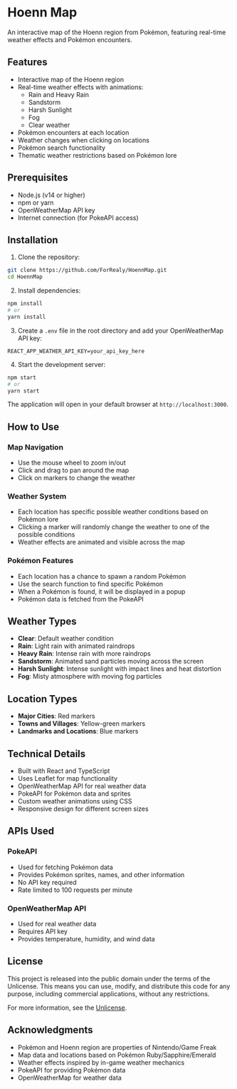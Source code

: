 # Hoenn Map

An interactive map of the Hoenn region from Pokémon, featuring real-time weather effects and Pokémon encounters.

## Features

- Interactive map of the Hoenn region
- Real-time weather effects with animations:
  - Rain and Heavy Rain
  - Sandstorm
  - Harsh Sunlight
  - Fog
  - Clear weather
- Pokémon encounters at each location
- Weather changes when clicking on locations
- Pokémon search functionality
- Thematic weather restrictions based on Pokémon lore

## Prerequisites

- Node.js (v14 or higher)
- npm or yarn
- OpenWeatherMap API key
- Internet connection (for PokeAPI access)

## Installation

1. Clone the repository:
```bash
git clone https://github.com/ForRealy/HoennMap.git
cd HoennMap
```

2. Install dependencies:
```bash
npm install
# or
yarn install
```

3. Create a `.env` file in the root directory and add your OpenWeatherMap API key:
```
REACT_APP_WEATHER_API_KEY=your_api_key_here
```

4. Start the development server:
```bash
npm start
# or
yarn start
```

The application will open in your default browser at `http://localhost:3000`.

## How to Use

### Map Navigation
- Use the mouse wheel to zoom in/out
- Click and drag to pan around the map
- Click on markers to change the weather

### Weather System
- Each location has specific possible weather conditions based on Pokémon lore
- Clicking a marker will randomly change the weather to one of the possible conditions
- Weather effects are animated and visible across the map

### Pokémon Features
- Each location has a chance to spawn a random Pokémon
- Use the search function to find specific Pokémon
- When a Pokémon is found, it will be displayed in a popup
- Pokémon data is fetched from the PokeAPI

## Weather Types

- **Clear**: Default weather condition
- **Rain**: Light rain with animated raindrops
- **Heavy Rain**: Intense rain with more raindrops
- **Sandstorm**: Animated sand particles moving across the screen
- **Harsh Sunlight**: Intense sunlight with impact lines and heat distortion
- **Fog**: Misty atmosphere with moving fog particles

## Location Types

- **Major Cities**: Red markers
- **Towns and Villages**: Yellow-green markers
- **Landmarks and Locations**: Blue markers

## Technical Details

- Built with React and TypeScript
- Uses Leaflet for map functionality
- OpenWeatherMap API for real weather data
- PokeAPI for Pokémon data and sprites
- Custom weather animations using CSS
- Responsive design for different screen sizes

## APIs Used

### PokeAPI
- Used for fetching Pokémon data
- Provides Pokémon sprites, names, and other information
- No API key required
- Rate limited to 100 requests per minute

### OpenWeatherMap API
- Used for real weather data
- Requires API key
- Provides temperature, humidity, and wind data

## License

This project is released into the public domain under the terms of the Unlicense. This means you can use, modify, and distribute this code for any purpose, including commercial applications, without any restrictions.

For more information, see the [Unlicense](http://unlicense.org/).

## Acknowledgments

- Pokémon and Hoenn region are properties of Nintendo/Game Freak
- Map data and locations based on Pokémon Ruby/Sapphire/Emerald
- Weather effects inspired by in-game weather mechanics
- PokeAPI for providing Pokémon data
- OpenWeatherMap for weather data
